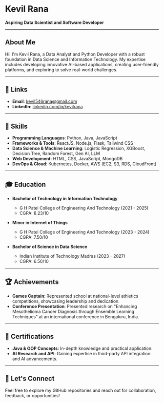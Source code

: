 # Kevil Rana

**Aspiring Data Scientist and Software Developer**

---

## About Me

Hi! I'm Kevil Rana, a Data Analyst and Python Developer with a robust foundation in Data Science and Information Technology. My expertise includes developing innovative AI-based applications, creating user-friendly platforms, and exploring to solve real-world challenges.

---

## 🔗 Links
- **Email**: [kevil546rana@gmail.com](mailto:kevil546rana@gmail.com)
- **LinkedIn**: [linkedin.com/in/kevilrana](https://linkedin.com/in/kevilrana)

---

## 🚀 Skills

- **Programming Languages**: Python, Java, JavaScript
- **Frameworks & Tools**: ReactJS, Node.js, Flask, Tailwind CSS
- **Data Science & Machine Learning**: Logistic Regression, XGBoost, Decision Tree, Random Forest, Gen AI, LLM
- **Web Development**: HTML, CSS, JavaScript, MongoDB
- **DevOps & Cloud**: Kubernetes, Docker, AWS (EC2, S3, RDS, CloudFront)

---

## 🎓 Education

- **Bachelor of Technology in Information Technology**
  - G H Patel College of Engineering And Technology (2021 - 2025)
  - CGPA: 8.23/10

- **Minor in Internet of Things**
  - G H Patel College of Engineering And Technology (2023 - 2024)
  - CGPA: 7.50/10

- **Bachelor of Science in Data Science**
  - Indian Institute of Technology Madras (2023 - 2027)
  - CGPA: 6.50/10

---

## 🏆 Achievements

- **Games Captain**: Represented school at national-level athletics competitions, showcasing leadership and dedication.
- **Conference Presentation**: Presented research on "Enhancing Mesothelioma Cancer Diagnosis through Ensemble Learning Techniques" at an international conference in Bengaluru, India.

---

## 📄 Certifications

- **Java & OOP Concepts**: In-depth knowledge and practical application.
- **AI Research and API**: Gaining expertise in third-party API integration and AI advancements.

---

## 🤝 Let's Connect
Feel free to explore my GitHub repositories and reach out for collaboration, feedback, or opportunities!
